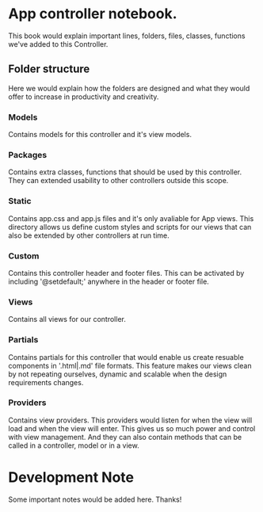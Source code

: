 # App controller notebook.
This book would explain important lines, folders, files, classes, functions we've added to this Controller.

## Folder structure
Here we would explain how the folders are designed and what they would offer to increase in productivity and creativity.

### Models
Contains models for this controller and it's view models.

### Packages
Contains extra classes, functions that should be used by this controller. They can extended usability to other controllers outside this scope.

### Static
Contains app.css and app.js files and it's only avaliable for App views. This directory allows us define custom styles and scripts for our views that can also be extended by other controllers at run time.

### Custom
Contains this controller header and footer files. This can be activated by including '@setdefault;' anywhere in the header or footer file.

### Views
Contains all views for our controller.

### Partials
Contains partials for this controller that would enable us create resuable components in '.html|.md' file formats. This feature makes our views clean by not repeating ourselves, dynamic and scalable when the design requirements changes.

### Providers
Contains view providers. This providers would listen for when the view will load and when the view will enter. This gives us so much power and control with view management. And they can also contain methods that can be called in a controller, model or in a view.


# Development Note
Some important notes would be added here. Thanks!